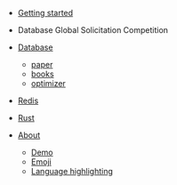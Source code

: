 - [Getting started]()

- Database Global Solicitation Competition

- [Database](md/Database/README.md)
  - [paper](md/Database/07_paper/README.md)
  - [books](md/Database/10_books/README.md)
  - [optimizer](md/Database/08_optimizer/README.md)

- [Redis](md/Redis/README.md)

- [Rust](md/Rust/README.md)

- [About](about.md)
  - [Demo](demo.md)
  - [Emoji](emoji.md)
  - [Language highlighting](language-highlight.md)
